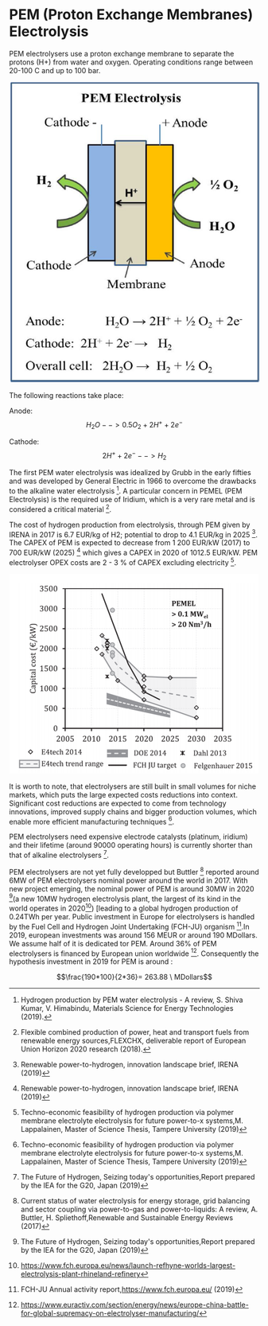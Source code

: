 # PEM (Proton Exchange Membranes) Electrolysis

PEM electrolysers use a proton exchange membrane to separate the protons (H+) from water and oxygen. Operating conditions range between 20-100 C and up to 100 bar.

![](PEM_electrolysis.PNG) 


The following reactions take place:

Anode: $$H_2O   --> 0.5 O_2 + 2 H^+ + 2 e^-$$

Cathode: $$2 H^+ + 2 e^-  --> H_2$$


The first PEM water electrolysis was idealized by Grubb in the early fifties and was developed by General Electric in 1966 to overcome the drawbacks to the alkaline water electrolysis [^2].
A particular concern in PEMEL (PEM Electrolysis) is the required use of Iridium, which is a very rare metal and is considered a critical material [^1].


The cost of hydrogen production from electrolysis, through PEM given by IRENA in 2017 is 6.7 EUR/kg of H2; potential to drop to 4.1 EUR/kg in 2025 [^3].
The CAPEX of PEM is expected to decrease from 1 200 EUR/kW (2017) to 700 EUR/kW (2025) [^3] which gives a CAPEX in 2020 of 1012.5 EUR/kW.
PEM electrolyser OPEX costs are 2 - 3 % of CAPEX excluding electricity [^4].

![](PEM_CAPEX.PNG)

It is worth to note, that electrolysers are still built in small volumes for niche markets, which puts the large expected costs reductions into context. Significant cost reductions are expected to come from technology innovations, improved supply chains and bigger production volumes, which enable more efficient manufacturing techniques [^4].

PEM electrolysers need expensive electrode catalysts (platinum, iridium) and their lifetime (around 90000 operating hours) is currently shorter than that of alkaline electrolysers [^5]. 


PEM electrolysers are not yet fully developped but Buttler [^6] reported around 6MW of PEM electrolysers nominal power around the world in 2017. With new project emerging, the nominal power of PEM is around 30MW in 2020 [^5](a new 10MW hydrogen electrolysis plant, the largest of its kind in the world operates in 2020[^7]) [leading to a global hydrogen production of 0.24TWh per year. 
Public investment in Europe for electrolysers is handled by the Fuel Cell and Hydrogen Joint Undertaking (FCH-JU) organism [^8].In 2019, european investments was around 156 MEUR or around 190 MDollars. We assume half of it is dedicated tor PEM. Around 36% of PEM electrolysers is financed by European union worldwide [^9]. Consequently the hypothesis investment in 2019 for PEM is around :

$$\frac{190*100}{2*36}= 263.88 \ MDollars$$ 


[^1]: Flexible combined production of power, heat and transport fuels from renewable energy sources,FLEXCHX, deliverable report of European Union Horizon 2020 research (2018).

[^2]: Hydrogen production by PEM water electrolysis - A review, S. Shiva Kumar, V. Himabindu, Materials Science for Energy Technologies (2019).

[^3]: Renewable power-to-hydrogen, innovation landscape brief, IRENA (2019)

[^4]: Techno-economic feasibility of hydrogen production via polymer membrane electrolyte electrolysis for future power-to-x systems,M. Lappalainen, Master of Science Thesis, Tampere University (2019)

[^5]: The Future of Hydrogen, Seizing today's opportunities,Report prepared by the IEA for the G20, Japan (2019)
[^6]: Current status of water electrolysis for energy storage, grid balancing and sector coupling via power-to-gas and power-to-liquids: A review, A. Buttler, H. Spliethoff,Renewable and Sustainable Energy Reviews (2017)

[^7]: https://www.fch.europa.eu/news/launch-refhyne-worlds-largest-electrolysis-plant-rhineland-refinery

[^8]: FCH-JU Annual activity report,https://www.fch.europa.eu/ (2019)

[^9]:https://www.euractiv.com/section/energy/news/europe-china-battle-for-global-supremacy-on-electrolyser-manufacturing/